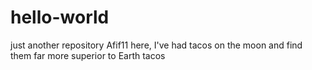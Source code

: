 # hello-world
just another repository
Afif11 here, I've had tacos on the moon and find them far more superior to Earth tacos 
